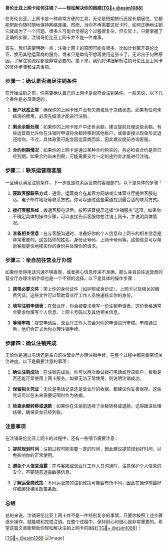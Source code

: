 **哥伦比亚上网卡如何注销？——轻松解决你的困惑[[TG💪+ @esim1088](https://t.me/s/esim1088)]**

在哥伦比亚，上网卡是一种非常方便的工具，无论是短期旅行还是长期居住，它都能帮助你随时随地保持网络连接。然而，当你不再需要这张卡时，如何正确地注销它就成为了一个问题。很多人可能会觉得这个过程很复杂，但实际上，只要掌握了正确的步骤，注销哥伦比亚上网卡并不是一件难事。

首先，我们需要明确一点：注销上网卡的原因可能有很多，比如计划离开哥伦比亚、换用其他运营商的服务，或者只是单纯不想再使用这张卡了。无论出于何种原因，了解注销流程都是非常必要的。接下来，我们将详细解析注销哥伦比亚上网卡的具体步骤和注意事项。

### 步骤一：确认是否满足注销条件

在开始注销之前，你需要确认自己的上网卡是否符合注销条件。一般来说，以下几个条件是必须满足的：

1. **账户状态正常**：确保你的上网卡账户没有欠费或处于冻结状态。如果有任何未结清的费用，必须先结清才能进行注销。
   
2. **剩余余额处理**：如果你的上网卡账户中还有余额，建议提前处理这些余额。有些运营商允许你在注销时申请将余额转移到其他账户，或者直接以现金形式退还给你。不过，具体政策可能会因运营商而异，因此建议提前咨询客服。

3. **合约到期情况**：如果你的上网卡是通过某种合约购买的，务必检查合约是否已经到期。如果合约尚未到期，可能需要支付一定的违约金才能进行注销。

### 步骤二：联系运营商客服

一旦确认满足注销条件，下一步就是联系运营商的客服部门。以下是具体的步骤：

1. **获取客服联系方式**：通常，运营商会在其官方网站或实体营业厅提供客服电话、电子邮件地址等联系方式。你可以通过这些渠道找到最合适的联系方式。

2. **拨打客服热线**：拨通客服电话后，按照语音提示选择“注销服务”选项。如果你不确定具体的操作步骤，可以直接告诉客服你想注销上网卡，并说明具体情况。

3. **准备相关信息**：在与客服沟通时，准备好你的个人信息和上网卡的相关信息是非常重要的。这包括你的姓名、身份证号码、上网卡号码等。这些信息可以帮助客服更快地核实你的身份并处理你的请求。

### 步骤三：亲自前往营业厅办理

如果你觉得电话沟通不够直观，或者担心信息传递不准确，那么亲自前往运营商的营业厅办理注销手续也是一个不错的选择。以下是具体的操作步骤：

1. **携带必要文件**：带上你的身份证件（如护照或身份证）、上网卡以及相关的缴费凭证。这些文件可以帮助营业厅工作人员快速核实你的身份。

2. **填写注销申请表**：在营业厅，你会被要求填写一份注销申请表。这份表格通常会要求你填写个人信息、上网卡号码以及其他相关信息。

3. **等待审核**：提交申请后，营业厅工作人员会对你的申请进行审核。审核通过后，他们会正式为你办理注销手续。

### 步骤四：确认注销完成

无论你是通过电话还是亲自前往营业厅办理注销手续，在整个过程中都需要密切关注进度。以下是需要注意的事项：

1. **确认注销成功**：在注销完成后，你可以再次尝试拨打电话或登录账户，看看是否还能正常使用上网卡服务。如果无法正常使用，则说明注销成功。

2. **保留相关凭证**：无论是电话记录还是营业厅的收据，都建议你妥善保存。这些凭证可以在未来需要证明时作为依据。

3. **检查余额转移或退款**：如果你在注销前选择了余额转移或退款，记得跟进处理结果，确保资金已经到账。

### 注意事项

在注销哥伦比亚上网卡的过程中，还有一些细节需要注意：

1. **提前规划时间**：注销过程可能需要一定的时间，因此建议提前规划好时间，以免影响你的正常使用。

2. **避免个人信息泄露**：在与客服或营业厅工作人员沟通时，注意保护个人信息的安全，不要随意透露敏感信息。

3. **了解运营商政策**：不同运营商的注销政策可能会有所不同，因此在操作前最好仔细阅读相关政策条款。

### 总结

总的来说，注销哥伦比亚上网卡并不是一件特别复杂的事情，只要你按照上述步骤逐步操作，就能顺利完成注销。在整个过程中，保持耐心和细心是非常重要的。希望这篇文章能帮助你轻松解决注销上网卡的困扰[[TG💪+ @esim1088](https://t.me/s/esim1088)]！

[[TG💪+ @esim1088](https://t.me/s/esim1088) ![Image](https://i.postimg.cc/4NQfJmqS/Snipaste-2025-05-13-00-14-12.png)]